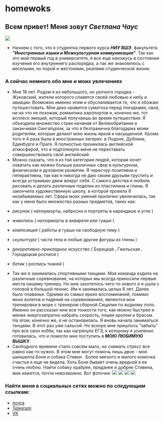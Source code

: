 # homewoks
## Всем привет! Меня зовут _Светлана Чаус_
![](https://pp.userapi.com/c840233/v840233910/6dd4a/prbCinEFThA.jpg)
* Начнем с того, что я студентка первого курса _**НИУ ВШЭ**_, факультета _**"Иностранные языки и Межкультурная коммуникация"**_. Так как это мой первый год в университете, я все еще нахожусь в состоянии изучения его внутреннего распорядка, а так же знакомлюсь с веселыми, но порой и жестокими, реалями студенческой жизни.
### А сейчас немного обо мне и моих увлечениях
* Мне 18 лет. Родом я из небольшого, но уютного городка - _Жуковский_, жители которого славятся своей любовью к небу и авиации. Возможно именно этим и обуслаливается то, что я обожаю путешестовать. Мне дико нравится суматоха перед поездками, своя, ни на что не похожая, романтика аэропортов и, конечно же, тот всплеск эмоций, который получаешь во время путешествия. Я объездила множество стран начиная от Великобритании и заканчивая Сингапуром, за что я безгранична благодарна моим родителям, которые делают мою жизнь яркой и насыщенной. Кроме того я 4 раза была в иностранных лагерях: в Лодоне, Дублине, Единбурге и Праге. Я полностью прониклась английской атмосферой, что и подтолкнуло меня не переставать совершенствовать свой английский.
* Можно сказать, что я из той категории людей, которая хочет охватить как можно больше различных сфер в культурном, физическом и духовном развитии. Я чересчур позитивна и гиперактивна, так как я никогда не даю своим друзьям грустить и всегда устраиваю движ вокруг себя. С самого детства я любила рисовать и делать различные поделки из пластилина и глины. Я закончила художественную школу, в которой провела 8 незабываемых лет. Сфера моих умений прилично увеличилась, так как у меня было множество разных предметов, таких как:
 + _рисунок_ ( натюрморты, наброски и портреты в карандаше и угле )
 - _живопись_ ( натюрморты в акварели или гуаши ) 
 + _композиция_ ( работы в гуаши на свободную тему ) 
 - _скульптура_ ( части тела и любые другие фигуры из глины )
 + _декоративно-прикладное искусство_ ( Борецкая , Гжельская , Городецкая росписи ) 
 - _батик_ ( роспись тканей ) 
* Так же я занималась спортивными танцами. Моя команда ездила на различные соревнования, на которых мы всегда приносили первые места нашему тренеру. Но мне захотелось чего-то нового и я ушла с головой в большой теннис. Им я занималась целых 6 лет. Далее было плаванье. Одними из самых ярких воспоминаний, помимо моих взлетов и падений на соревнованиях, являются мои тренировки в море с тренером сборной Сицилии по водному поло. Именно он рассказал мне все тонкости того, как можно быстрее и менее энергозатратно набрать скорость, плывя кролем и брасом. На этом, конечно же, я не остановилась. Я вновь начала заниматься танцами. В этот раз уже сальсой. Но вскоре мне пришлось "забыть" про все свои хобби, так как нагрянуло ЕГЭ, к которому я усиленно готовилась, что и помогло мне поступить в __МОЮ ЛЮБИМУЮ ВЫШКУ__.
* Свободного времени стало совсем мало, но снимать стресс все равно как-то нужно. В этом мне могут помочь лишь двое - моя шиншилла _Боня_ и собака _Стивен_ . Более мягкого и милого комочка счастья я еще не видела. Хоть Боня бывает очень вредной я ее очень люблю. Найти собаку храбрее, преданее и добрее Стивена, мне кажется, почти невозможно. Вот фоточки:
![](https://pp.userapi.com/c841420/v841420827/5c313/iZt4D5ea0UA.jpg)
![](https://pp.userapi.com/c834402/v834402827/91193/p8dgiPW5NmU.jpg) 
![](https://pp.userapi.com/c621704/v621704910/5e028/lRSH7dLRbOU.jpg)
![](https://pp.userapi.com/c840434/v840434910/48c4c/4eliLlWb_-A.jpg)
### Найти меня в социальных сетях можно по _следующим_ ссылкам:
* [почта](mailto:mn.sichaus@edu.hse.ru)
* [Telegram](https://t.me/Chaus_S)
* [VK](https://vk.com/chaus069)
